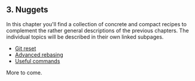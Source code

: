## 3. Nuggets

In this chapter you'll find a collection of concrete and compact recipes to complement the rather general descriptions of the previous chapters. The individual topics will be described in their own linked subpages.

* [Git reset](git-reset.md)
* [Advanced rebasing](advanced-rebasing.md)
* [Useful commands](useful-commands.md)

More to come.